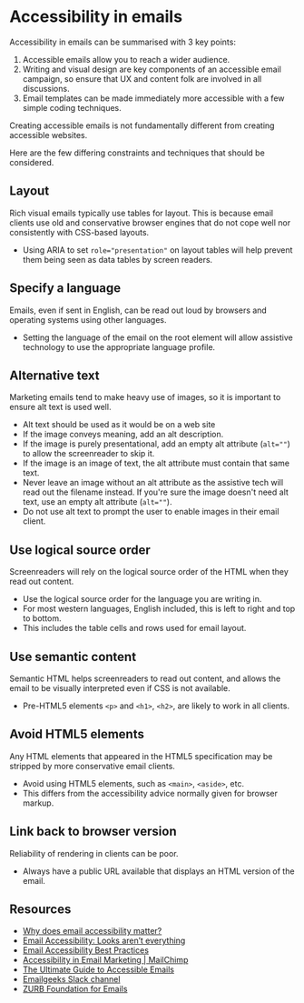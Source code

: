 # Accessibility in emails

Accessibility in emails can be summarised with 3 key points:

1. Accessible emails allow you to reach a wider audience.
1. Writing and visual design are key components of an accessible email campaign, so ensure that UX and content folk are involved in all discussions.
1. Email templates can be made immediately more accessible with a few simple coding techniques.

Creating accessible emails is not fundamentally different from creating accessible websites.

Here are the few differing constraints and techniques that should be considered.

## Layout

Rich visual emails typically use tables for layout. This is because email clients use old and conservative browser engines that do not cope well nor consistently with CSS-based layouts.

- Using ARIA to set `role="presentation"` on layout tables will help prevent them being seen as data tables by screen readers.

## Specify a language

Emails, even if sent in English, can be read out loud by browsers and operating systems using other languages.

- Setting the language of the email on the root element will allow assistive technology to use the appropriate language profile.

## Alternative text

Marketing emails tend to make heavy use of images, so it is important to ensure alt text is used well.

- Alt text should be used as it would be on a web site
- If the image conveys meaning, add an alt description.
- If the image is purely presentational, add an empty alt attribute (`alt=""`) to allow the screenreader to skip it.
- If the image is an image of text, the alt attribute must contain that same text.
- Never leave an image without an alt attribute as the assistive tech will read out the filename instead. If you're sure the image doesn't need alt text, use an empty alt attribute (`alt=""`). 
- Do not use alt text to prompt the user to enable images in their email client.

## Use logical source order

Screenreaders will rely on the logical source order of the HTML when they read out content.

- Use the logical source order for the language you are writing in.
- For most western languages, English included, this is left to right and top to bottom.
- This includes the table cells and rows used for email layout.

## Use semantic content

Semantic HTML helps screenreaders to read out content, and allows the email to be visually interpreted even if CSS is not available.

- Pre-HTML5 elements `<p>` and `<h1>`, `<h2>`, are likely to work in all clients.

## Avoid HTML5 elements

Any HTML elements that appeared in the HTML5 specification may be stripped by more conservative email clients.

- Avoid using HTML5 elements, such as `<main>`, `<aside>`, etc.
- This differs from the accessibility advice normally given for browser markup.

## Link back to browser version

Reliability of rendering in clients can be poor.

- Always have a public URL available that displays an HTML version of the email.

## Resources

- [Why does email accessibility matter?](https://content.myemma.com/blog/why-does-email-accessibility-matter)
- [Email Accessibility: Looks aren’t everything](https://explore.reallygoodemails.com/email-accessibility-looks-arent-everything-ad0b1f6af0a4)
- [Email Accessibility Best Practices](https://www.emailonacid.com/blog/article/email-development/email-accessibilty-in-2017/)
- [Accessibility in Email Marketing | MailChimp](https://mailchimp.com/resources/accessibility-in-email-marketing/)
- [The Ultimate Guide to Accessible Emails](https://litmus.com/blog/ultimate-guide-accessible-emails)
- [Emailgeeks Slack channel](https://email.geeks.chat)
- [ZURB Foundation for Emails](https://foundation.zurb.com/emails/email-templates.html)
